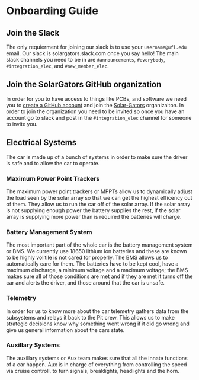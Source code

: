 # Onboarding Guide
## Join the Slack
The only requierment for joining our slack is to use your `username@ufl.edu` email. Our slack is solargators.slack.com once you say hello!  The main slack channels you need to be in are `#announcements`, `#everybody`, `#integration_elec`, and `#new_member_elec`.

## Join the SolarGators GitHub organization
In order for you to have access to things like PCBs, and software we need you to [create a GitHub account](https://help.github.com/en/github/getting-started-with-github/signing-up-for-a-new-github-account) and join the [Solar-Gators](https://github.com/Solar-Gators) organizaiton. In order to join the organization you need to be invited so once you have an account go to slack and post in the `#integration_elec` channel for someone to invite you.

## Electrical Systems
The car is made up of a bunch of systems in order to make sure the driver is safe and to allow the car to operate.

### Maximum Power Point Trackers
The maximum power point trackers or MPPTs allow us to dynamically adjust the load seen by the solar array so that we can get the highest efficency out of them. They allow us to run the car off of the solar array. If the solar array is not supplying enough power the battery supplies the rest, if the solar array is supplying more power than is required the batteries will charge.

### Battery Management System
The most important part of the whole car is the battery management system or BMS. We currently use 18650 lithium ion batteries and these are known to be highly volitile is not cared for properly. The BMS allows us to automatically care for them. The batteries have to be kept cool, have a maximum discharge, a minimum voltage and a maximum voltage; the BMS makes sure all of those conditions are met and if they are met it turns off the car and alerts the driver, and those around that the car is unsafe.

### Telemetry
In order for us to know more about the car telemetry gathers data from the subsystems and relays it back to the Pit crew. This allows us to make strategic decisions know why something went wrong if it did go wrong and give us general information about the cars state.

### Auxillary Systems
The auxillary systems or Aux team makes sure that all the innate functions of a car happen. Aux is in charge of everything from controlling the speed via cruise controll, to turn signals, breaklights, headlights and the horn.